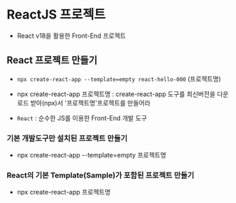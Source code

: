 # ReactJS 프로젝트

- React v18을 활용한 Front-End 프로젝트

## React 프로젝트 만들기

- `npx create-react-app --template=empty react-hello-000` (프로젝트명)
- npx create-react-app 프로젝트명 : create-react-app 도구를 최신버전을 다운로드 받아(npx)서 '프로젝트명'프로젝트를 만들어라

- `React` : 순수한 JS를 이용한 Front-End 개발 도구

### 기본 개발도구만 설치된 프로젝트 만들기

- npx create-react-app --template=empty 프로젝트명

### React의 기본 Template(Sample)가 포함된 프로젝트 만들기

- npx create-react-app 프로젝트명
